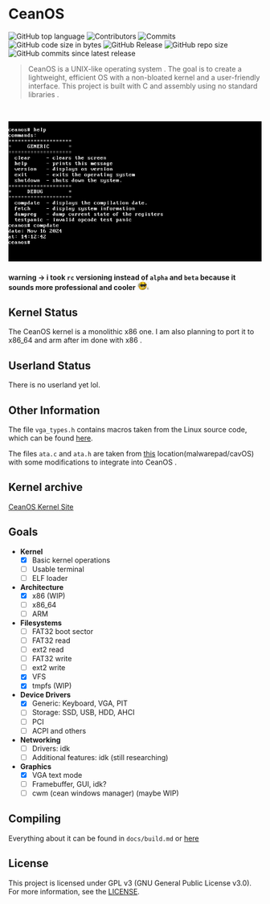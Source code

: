 # CeanOS 
![GitHub top language](https://img.shields.io/github/languages/top/ceanvalds/CeanOS)
![Contributors](https://img.shields.io/github/contributors/ceanvalds/CeanOS)
![Commits](https://img.shields.io/github/commit-activity/m/ceanvalds/CeanOS)
![GitHub code size in bytes](https://img.shields.io/github/languages/code-size/ceanvalds/CeanOS)
![GitHub Release](https://img.shields.io/github/v/release/ceanvalds/CeanOS?include_prereleases)
![GitHub repo size](https://img.shields.io/github/repo-size/ceanvalds/CeanOS)
![GitHub commits since latest release](https://img.shields.io/github/commits-since/ceanvalds/ceanos/latest?include_prereleases)

  > CeanOS is a UNIX-like operating system . The goal is to create a lightweight, efficient OS with a non-bloated kernel and a user-friendly interface. This project is built with C and assembly using no standard libraries . 

<br>

![image](res/screenshot.png)

#### warning -> i took `rc` versioning instead of `alpha` and `beta` because it sounds more professional and cooler <img src="res/cool.png" alt="cool" style="width: 5%;"/>


## Kernel Status
The CeanOS kernel is a monolithic x86 one. I am also planning to port it to x86_64 and arm after im done with x86 .

## Userland Status

There is no userland yet lol.

## Other Information
The file `vga_types.h` contains macros taken from the Linux source code, which can be found [here](https://github.com/torvalds/linux/blob/42f7652d3eb527d03665b09edac47f85fb600924/include/video/vga.h).

The files `ata.c` and `ata.h` are taken from [this](https://github.com/malwarepad/cavOS/blob/2ad71233123bf610188cc6d4d3cda30d8e275909/src/kernel/drivers/) location(malwarepad/cavOS) with some modifications to integrate into CeanOS . 

## Kernel archive

[CeanOS Kernel Site](https://ceanvalds.github.io/ceanos-kernel-site/)

## Goals
- **Kernel**
  - [x] Basic kernel operations
  - [ ] Usable terminal
  - [ ] ELF loader
- **Architecture**
  - [x] x86 (WIP)
  - [ ] x86_64
  - [ ] ARM
- **Filesystems**
  - [ ] FAT32 boot sector
  - [ ] FAT32 read
  - [ ] ext2 read
  - [ ] FAT32 write
  - [ ] ext2 write
  - [x] VFS
  - [x] tmpfs (WIP)
- **Device Drivers**
  - [x] Generic: Keyboard, VGA, PIT
  - [ ] Storage: SSD, USB, HDD, AHCI
  - [ ] PCI
  - [ ] ACPI and others
- **Networking**
  - [ ] Drivers: idk
  - [ ] Additional features: idk (still researching)
- **Graphics**
  - [x] VGA text mode
  - [ ] Framebuffer, GUI, idk?
  - [ ] cwm (cean windows manager) (maybe WIP)

## Compiling
Everything about it can be found in `docs/build.md` or [here](docs/build.md)

## License
This project is licensed under GPL v3 (GNU General Public License v3.0). For more information, see the [LICENSE](LICENSE).
